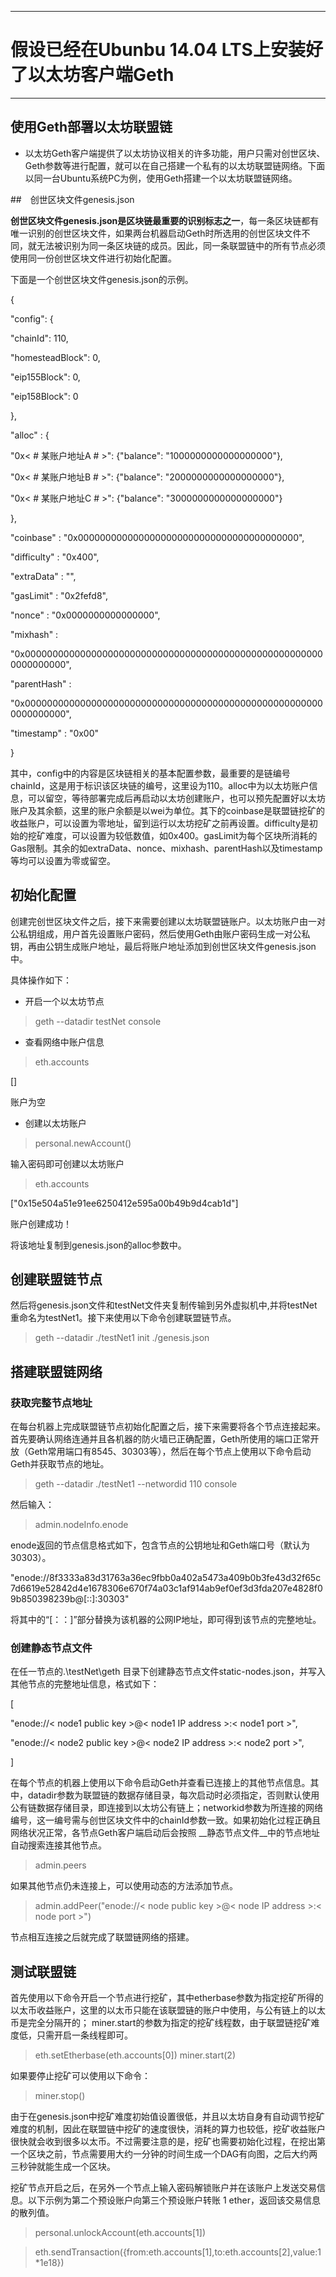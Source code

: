 ------------------------------------------------------

# 假设已经在Ubunbu 14.04 LTS上安装好了以太坊客户端Geth

------------------------------------------------------


## 使用Geth部署以太坊联盟链

* 以太坊Geth客户端提供了以太坊协议相关的许多功能，用户只需对创世区块、Geth参数等进行配置，就可以在自己搭建一个私有的以太坊联盟链网络。下面以同一台Ubuntu系统PC为例，使用Geth搭建一个以太坊联盟链网络。


##　创世区块文件genesis.json

 __创世区块文件genesis.json是区块链最重要的识别标志之一__，每一条区块链都有唯一识别的创世区块文件，如果两台机器启动Geth时所选用的创世区块文件不同，就无法被识别为同一条区块链的成员。因此，同一条联盟链中的所有节点必须使用同一份创世区块文件进行初始化配置。

下面是一个创世区块文件genesis.json的示例。


{

"config": {

"chainId": 110,

"homesteadBlock": 0,

"eip155Block": 0,

"eip158Block": 0

},

"alloc"      : {

"0x< # 某账户地址A # >": {"balance": "1000000000000000000"},

"0x< # 某账户地址B # >": {"balance": "2000000000000000000"},

"0x< # 某账户地址C # >": {"balance": "3000000000000000000"}

},

"coinbase"   : "0x0000000000000000000000000000000000000000",

"difficulty" : "0x400",

"extraData"  : "",

"gasLimit"   : "0x2fefd8",

"nonce"      : "0x0000000000000000",

"mixhash"    :

"0x0000000000000000000000000000000000000000000000000000000000000000",

"parentHash" :

"0x0000000000000000000000000000000000000000000000000000000000000000",

"timestamp"  : "0x00"

}

其中，config中的内容是区块链相关的基本配置参数，最重要的是链编号chainId，这是用于标识该区块链的编号，这里设为110。alloc中为以太坊账户信息，可以留空，等待部署完成后再启动以太坊创建账户，也可以预先配置好以太坊账户及其余额，这里的账户余额是以wei为单位。其下的coinbase是联盟链挖矿的收益账户，可以设置为零地址，留到运行以太坊挖矿之前再设置。difficulty是初始的挖矿难度，可以设置为较低数值，如0x400。gasLimit为每个区块所消耗的Gas限制。其余的如extraData、nonce、mixhash、parentHash以及timestamp等均可以设置为零或留空。


## 初始化配置

创建完创世区块文件之后，接下来需要创建以太坊联盟链账户。以太坊账户由一对公私钥组成，用户首先设置账户密码，然后使用Geth由账户密码生成一对公私钥，再由公钥生成账户地址，最后将账户地址添加到创世区块文件genesis.json中。

具体操作如下：

* 开启一个以太坊节点

> geth --datadir testNet console


* 查看网络中账户信息

> eth.accounts

[] 

账户为空


* 创建以太坊账户

> personal.newAccount()

输入密码即可创建以太坊账户

> eth.accounts

["0x15e504a51e91ee6250412e595a00b49b9d4cab1d"]

账户创建成功！


将该地址复制到genesis.json的alloc参数中。


## 创建联盟链节点

然后将genesis.json文件和testNet文件夹复制传输到另外虚拟机中,并将testNet重命名为testNet1。接下来使用以下命令创建联盟链节点。

> geth --datadir ./testNet1 init ./genesis.json



## 搭建联盟链网络

### 获取完整节点地址

在每台机器上完成联盟链节点初始化配置之后，接下来需要将各个节点连接起来。首先要确认网络连通并且各机器的防火墙已正确配置，Geth所使用的端口正常开放（Geth常用端口有8545、30303等），然后在每个节点上使用以下命令启动Geth并获取节点的地址。

> geth --datadir ./testNet1 --networdid 110 console

然后输入：

> admin.nodeInfo.enode

enode返回的节点信息格式如下，包含节点的公钥地址和Geth端口号（默认为30303）。

"enode://8f3333a83d31763a36ec9fbb0a402a5473a409b0b3fe43d32f65c7d6619e52842d4e1678306e670f74a03c1af914ab9ef0ef3d3fda207e4828f09b850398239b@[::]:30303"


将其中的“[：：]”部分替换为该机器的公网IP地址，即可得到该节点的完整地址。

### 创建静态节点文件


在任一节点的.\testNet\geth 目录下创建静态节点文件static-nodes.json，并写入其他节点的完整地址信息，格式如下：


[

"enode://< node1 public key >@< node1 IP address >:< node1 port >",

"enode://< node2 public key >@< node2 IP address >:< node2 port >",

]

在每个节点的机器上使用以下命令启动Geth并查看已连接上的其他节点信息。其中，datadir参数为联盟链的数据存储目录，每次启动时必须指定，否则默认使用公有链数据存储目录，即连接到以太坊公有链上；networkid参数为所连接的网络编号，这一编号需与创世区块文件中的chainId参数一致。如果初始化过程正确且网络状况正常，各节点Geth客户端启动后会按照 __静态节点文件__中的节点地址自动搜索连接其他节点。

> admin.peers

如果其他节点仍未连接上，可以使用动态的方法添加节点。


> admin.addPeer("enode://< node public key >@< node IP address >:< node port >")


节点相互连接之后就完成了联盟链网络的搭建。


## 测试联盟链


首先使用以下命令开启一个节点进行挖矿，其中etherbase参数为指定挖矿所得的以太币收益账户，这里的以太币只能在该联盟链的账户中使用，与公有链上的以太币是完全分隔开的； miner.start的参数为指定的挖矿线程数，由于联盟链挖矿难度低，只需开启一条线程即可。

> eth.setEtherbase(eth.accounts[0])
> miner.start(2)


如果要停止挖矿可以使用以下命令：

> miner.stop()


由于在genesis.json中挖矿难度初始值设置很低，并且以太坊自身有自动调节挖矿难度的机制，因此在联盟链中挖矿的速度很快，消耗的算力也较低，挖矿收益账户很快就会收到很多以太币。不过需要注意的是，挖矿也需要初始化过程，在挖出第一个区块之前，节点需要用大约一分钟的时间生成一个DAG有向图，之后大约两三秒钟就能生成一个区块。


挖矿节点开启之后，在另外一个节点上输入密码解锁账户并在该账户上发送交易信息。以下示例为第二个预设账户向第三个预设账户转账 1 ether，返回该交易信息的散列值。

> personal.unlockAccount(eth.accounts[1])

> eth.sendTransaction({from:eth.accounts[1],to:eth.accounts[2],value:1*1e18})



































